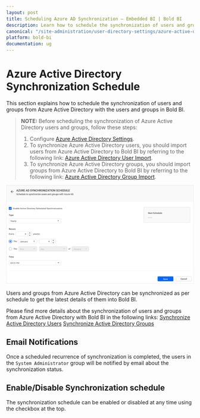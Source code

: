 ```yaml
---
layout: post
title: Scheduling Azure AD Synchronization – Embedded BI | Bold BI
description: Learn how to schedule the synchronization of users and groups from Azure Active Directory with the users and groups in Bold BI Embedded.
canonical: "/site-administration/user-directory-settings/azure-active-directory/azure-active-directory-synchronization-schedule/"
platform: bold-bi
documentation: ug
---
```


# Azure Active Directory Synchronization Schedule

This section explains how to schedule the synchronization of users and groups from Azure Active Directory with the users and groups in Bold BI.

> **NOTE:** Before scheduling the synchronization of Azure Active Directory users and groups, follow these steps:
> 1. Configure [Azure Active Directory Settings](/site-administration/user-directory-settings/azure-active-directory/).
> 2. To synchronize Azure Active Directory users, you should import users from Azure Active Directory to Bold BI by referring to the following link: [Azure Active Directory User Import](/managing-resources/manage-users/import-azure-active-directory-users/).
> 3. To synchronize Azure Active Directory groups, you should import groups from Azure Active Directory to Bold BI by referring to the following link: [Azure Active Directory Group Import](/managing-resources/manage-groups/import-azure-active-directory-groups/).

![Active Directory Synchronization Schedule](/static/assets/site-administration/images/azure-active-directory-schedule-synchronization.png)

Users and groups from Azure Active Directory can be synchronized as per schedule to get the latest details of them into Bold BI.

Please find more details about the synchronization of users and groups from Azure Active Directory with Bold BI in the following links:
[Synchronize Active Directory Users](/managing-resources/manage-users/synchronize-azure-active-directory-users/)
[Synchronize Active Directory Groups](/managing-resources/manage-groups/synchronize-azure-active-directory-groups/)

## Email Notifications

Once a scheduled recurrence of synchronization is completed, the users in the `System Administrator` group will be notified by email about the synchronization status.

## Enable/Disable Synchronization schedule 
The synchronization schedule can be enabled or disabled at any time using the checkbox at the top.